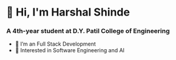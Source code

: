 # 👋 Hi, I'm Harshal Shinde
### A 4th-year student at D.Y. Patil College of Engineering  
- 🌱 I’m an Full Stack Development    
- 💼 Interested in Software Engineering and AI



